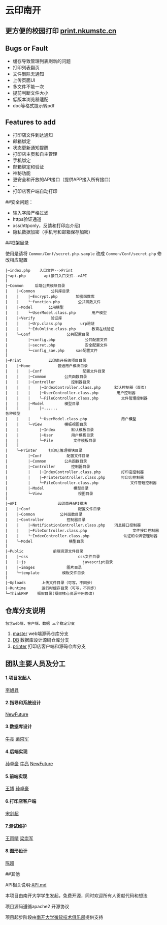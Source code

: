 云印南开
=================
更方便的校园打印 [print.nkumstc.cn](http://print.nkumstc.cn)
----------------------------

## Bugs or Fault
* 缓存导致管理列表刷新的问题
* 打印列表翻页
* 文件删除无通知
* 上传页面UI
* 多文件不能一次
* 提前判断文件大小
* 低版本浏览器适配
* doc等格式提示转pdf

## Features to add
* 打印店文件到达通知
* 邮箱绑定
* 状态更新通知提醒
* 打印店主页和自主管理
* 手机绑定
* 邮箱绑定和验证
* 神秘功能
* 更安全和开放的API接口（提供APP接入所有接口）
* ...
* 打印店客户端自动打印

##安全问题：
* 输入字段严格过滤
* https验证通道
* xss(httponly，反馈和打印店介绍)
* 隐私数据加密（手机号和邮箱保存加密）


##框架目录

使用是请将 `Common/Conf/secret.php.sample` 改成 `Common/Conf/secret.php` 修改相应配置

>
```
|─index.php    入口文件-->Print
|─api.php        api接口入口文件-->API
|
|─Common     后端公共模块目录
|    |─Common       公共库目录
|    |    |─Encrypt.php        加密函数库
|    |    └─function.php        公共函数文件
|    |─Model       公用模型
|    |    └─UserModel.class.php       用户模型
|    |─Verify       验证库
|    |    |─Urp.class.php        urp验证
|    |    └─EduOnline.class.php       教育在线验证
|    └─Conf                公共配置目录
|         |─config.php             公共配置文件
|         |─secret.php             安全配置文件
|         └─config_sae.php     sae配置文件
|
|─Print            云印南开系统项目目录
|    |─Home            普通用户模块目录
|    |    |─Conf                  配置文件目录
|    |    |─Common        公共函数目录
|    |    |─Controller       控制器目录
|    |    |    |─IndexController.class.php      默认控制器（首页）
|    |    |    |─UserController.class.php        用户控制器
|    |    |    └─FileController.class.php          文件管理控制器
|    |    |─Model         模型目录
|    |    |    |─......                                                各种模型
|    |    |    └─UserModel.class.php               用户模型
|    |    └─View          模板视图目录
|    |         |─Index       默认模板目录
|    |         |─User        用户模板目录
|    |         └─File         文件模板目录
|    |
|    └─Printer     打印店管理模块目录
|         |─Conf           配置文件目录
|         |─Common        公共函数目录
|         |─Controller       控制器目录
|         |    |─IndexController.class.php         打印店控制器
|         |    |─PrinterController.class.php       打印店控制器
|         |    └─FileController.class.php              文件管理控制器
|         |─Model             模型目录
|         └─View                视图目录
|
|─API                  云印南开API模块
|    |─Conf                     配置文件目录
|    |─Common           公共函数目录
|    |─Controller          控制器目录
|    |    |─NotificationController.class.php    消息接口控制器
|    |    |─FileController.class.php                    文件接口控制器
|    |    └─IndexController.class.php               认证和令牌管理制器
|    └─Model                模型目录
|
|─Public             前端资源文件目录
|    |─css                      css文件目录
|    |─js                         javascript目录
|    |─images              图片目录
|    └─template          模板文件目录    
|
|─Uploads       上传文件目录（可写，不同步）
|─Runtime       运行时缓存目录（可写，不同步）
└─ThinkPHP    框架目录(框架核心资源不用修改)
```
>>


## 仓库分支说明
    包含web端，客户端，数据 三个稳定分支

1. [master](https://github.com/nkumstc/print/tree/master) web端源码仓库分支
2. [DB](https://github.com/nkumstc/print/tree/DB)     数据库设计源码仓库分支
3. [printer](https://github.com/nkumstc/print/tree/printer) 打印店客户端和源码仓库分支


## 团队主要人员及分工
#### 1.项目发起人
[李旭昇](https://github.com/jeffli678)
#### 2.指导和系统设计
[NewFuture](https://github.com/New-Future)
#### 3.数据库设计
[牛亮](https://github.com/wangxiaodiu) [梁崇军]()
#### 4.后端实现
[孙卓豪]() [牛亮](https://github.com/wangxiaodiu) [NewFuture](https://github.com/New-Future)
#### 5.前端实现
[王博]() [孙卓豪]()
#### 6.打印店客户端
[宋剑超]()
#### 7.测试维护
[王雨晴]() [梁崇军]()
#### 8.图形设计
[陈超]()

##其他

API相关说明:[API.md](https://github.com/nkumstc/print/blob/master/API.md)

本项目由南开大学学生发起，免费开源，同时欢迎所有人贡献代码和想法

项目源码遵循apache2 开源协议

项目起步阶段由[南开大学微软技术俱乐部](http://nkumstc.cn)提供支持
